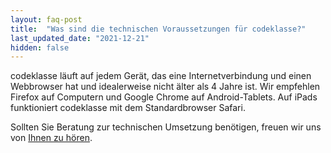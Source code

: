 ```yaml
---
layout: faq-post
title:  "Was sind die technischen Voraussetzungen für codeklasse?"
last_updated_date: "2021-12-21"
hidden: false
---
```


codeklasse läuft auf jedem Gerät, das eine Internetverbindung und einen Webbrowser hat und idealerweise nicht älter als 4 Jahre ist. Wir empfehlen Firefox auf Computern und Google Chrome auf Android-Tablets.
Auf iPads funktioniert codeklasse mit dem Standardbrowser Safari.

Sollten Sie Beratung zur technischen Umsetzung benötigen,
freuen wir uns von [Ihnen zu hören](/#contact).